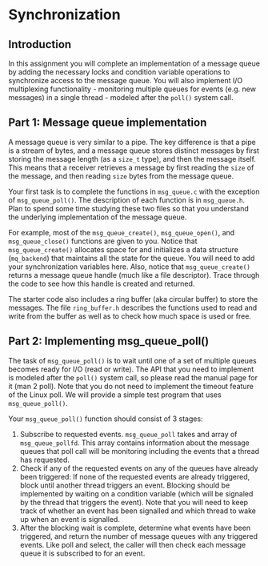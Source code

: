 # Synchronization
## Introduction
In this assignment you will complete an implementation of a message queue by adding the necessary locks and condition variable operations to synchronize access to the message queue. You will also implement I/O multiplexing functionality - monitoring multiple queues for events (e.g. new messages) in a single thread - modeled after the `poll()` system call.

## Part 1: Message queue implementation
A message queue is very similar to a pipe. The key difference is that a pipe is a stream of bytes, and a message queue stores distinct messages by first storing the message length (as a `size_t` type), and then the message itself. This means that a receiver retrieves a message by first reading the `size` of the message, and then reading `size` bytes from the message queue.

Your first task is to complete the functions in `msg_queue.c` with the exception of `msg_queue_poll()`. The description of each function is in `msg_queue.h`. Plan to spend some time studying these two files so that you understand the underlying implementation of the message queue.

For example, most of the `msg_queue_create()`, `msg_queue_open()`, and `msg_queue_close()` functions are given to you. Notice that `msg_queue_create()` allocates space for and initializes a data structure (`mq_backend`) that maintains all the state for the queue. You will need to add your synchronization variables here. Also, notice that `msg_queue_create()` returns a message queue handle (much like a file descriptor). Trace through the code to see how this handle is created and returned.

The starter code also includes a ring buffer (aka circular buffer) to store the messages. The file `ring_buffer.h` describes the functions used to read and write from the buffer as well as to check how much space is used or free.

## Part 2: Implementing msg_queue_poll()
The task of `msg_queue_poll()` is to wait until one of a set of multiple queues becomes ready for I/O (read or write). The API that you need to implement is modeled after the `poll()` system call, so please read the manual page for it (man 2 poll). Note that you do not need to implement the timeout feature of the Linux poll. We will provide a simple test program that uses `msg_queue_poll()`.

Your `msg_queue_poll()` function should consist of 3 stages:

1. Subscribe to requested events. `msg_queue_poll` takes and array of `msg_queue_pollfd`. This array contains information about the message queues that poll call will be monitoring including the events that a thread has requested.
2. Check if any of the requested events on any of the queues have already been triggered: If none of the requested events are already triggered, block until another thread triggers an event. Blocking should be implemented by waiting on a condition variable (which will be signaled by the thread that triggers the event). Note that you will need to keep track of whether an event has been signalled and which thread to wake up when an event is signalled.
3. After the blocking wait is complete, determine what events have been triggered, and return the number of message queues with any triggered events. Like poll and select, the caller will then check each message queue it is subscribed to for an event.
